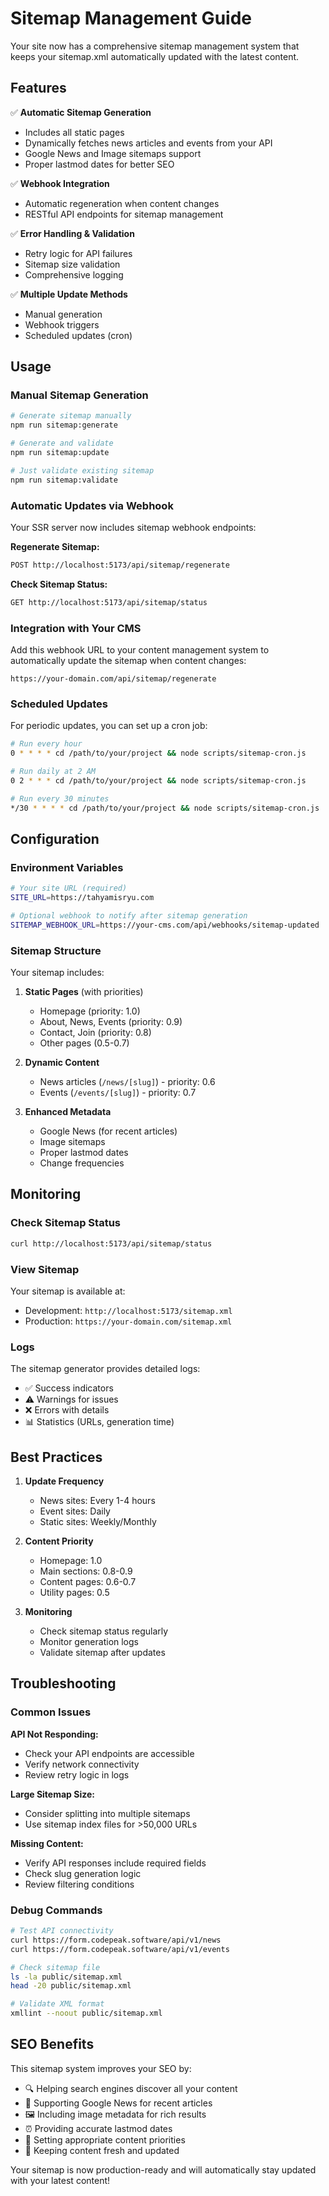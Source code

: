 # Sitemap Management Guide

Your site now has a comprehensive sitemap management system that keeps your sitemap.xml automatically updated with the latest content.

## Features

✅ **Automatic Sitemap Generation**

-   Includes all static pages
-   Dynamically fetches news articles and events from your API
-   Google News and Image sitemaps support
-   Proper lastmod dates for better SEO

✅ **Webhook Integration**

-   Automatic regeneration when content changes
-   RESTful API endpoints for sitemap management

✅ **Error Handling & Validation**

-   Retry logic for API failures
-   Sitemap size validation
-   Comprehensive logging

✅ **Multiple Update Methods**

-   Manual generation
-   Webhook triggers
-   Scheduled updates (cron)

## Usage

### Manual Sitemap Generation

```bash
# Generate sitemap manually
npm run sitemap:generate

# Generate and validate
npm run sitemap:update

# Just validate existing sitemap
npm run sitemap:validate
```

### Automatic Updates via Webhook

Your SSR server now includes sitemap webhook endpoints:

**Regenerate Sitemap:**

```bash
POST http://localhost:5173/api/sitemap/regenerate
```

**Check Sitemap Status:**

```bash
GET http://localhost:5173/api/sitemap/status
```

### Integration with Your CMS

Add this webhook URL to your content management system to automatically update the sitemap when content changes:

```
https://your-domain.com/api/sitemap/regenerate
```

### Scheduled Updates

For periodic updates, you can set up a cron job:

```bash
# Run every hour
0 * * * * cd /path/to/your/project && node scripts/sitemap-cron.js

# Run daily at 2 AM
0 2 * * * cd /path/to/your/project && node scripts/sitemap-cron.js

# Run every 30 minutes
*/30 * * * * cd /path/to/your/project && node scripts/sitemap-cron.js
```

## Configuration

### Environment Variables

```bash
# Your site URL (required)
SITE_URL=https://tahyamisryu.com

# Optional webhook to notify after sitemap generation
SITEMAP_WEBHOOK_URL=https://your-cms.com/api/webhooks/sitemap-updated
```

### Sitemap Structure

Your sitemap includes:

1. **Static Pages** (with priorities)

    - Homepage (priority: 1.0)
    - About, News, Events (priority: 0.9)
    - Contact, Join (priority: 0.8)
    - Other pages (0.5-0.7)

2. **Dynamic Content**

    - News articles (`/news/[slug]`) - priority: 0.6
    - Events (`/events/[slug]`) - priority: 0.7

3. **Enhanced Metadata**
    - Google News (for recent articles)
    - Image sitemaps
    - Proper lastmod dates
    - Change frequencies

## Monitoring

### Check Sitemap Status

```bash
curl http://localhost:5173/api/sitemap/status
```

### View Sitemap

Your sitemap is available at:

-   Development: `http://localhost:5173/sitemap.xml`
-   Production: `https://your-domain.com/sitemap.xml`

### Logs

The sitemap generator provides detailed logs:

-   ✅ Success indicators
-   ⚠️ Warnings for issues
-   ❌ Errors with details
-   📊 Statistics (URLs, generation time)

## Best Practices

1. **Update Frequency**

    - News sites: Every 1-4 hours
    - Event sites: Daily
    - Static sites: Weekly/Monthly

2. **Content Priority**

    - Homepage: 1.0
    - Main sections: 0.8-0.9
    - Content pages: 0.6-0.7
    - Utility pages: 0.5

3. **Monitoring**
    - Check sitemap status regularly
    - Monitor generation logs
    - Validate sitemap after updates

## Troubleshooting

### Common Issues

**API Not Responding:**

-   Check your API endpoints are accessible
-   Verify network connectivity
-   Review retry logic in logs

**Large Sitemap Size:**

-   Consider splitting into multiple sitemaps
-   Use sitemap index files for >50,000 URLs

**Missing Content:**

-   Verify API responses include required fields
-   Check slug generation logic
-   Review filtering conditions

### Debug Commands

```bash
# Test API connectivity
curl https://form.codepeak.software/api/v1/news
curl https://form.codepeak.software/api/v1/events

# Check sitemap file
ls -la public/sitemap.xml
head -20 public/sitemap.xml

# Validate XML format
xmllint --noout public/sitemap.xml
```

## SEO Benefits

This sitemap system improves your SEO by:

-   🔍 Helping search engines discover all your content
-   📰 Supporting Google News for recent articles
-   🖼️ Including image metadata for rich results
-   ⏰ Providing accurate lastmod dates
-   🎯 Setting appropriate content priorities
-   🔄 Keeping content fresh and updated

Your sitemap is now production-ready and will automatically stay updated with your latest content!
